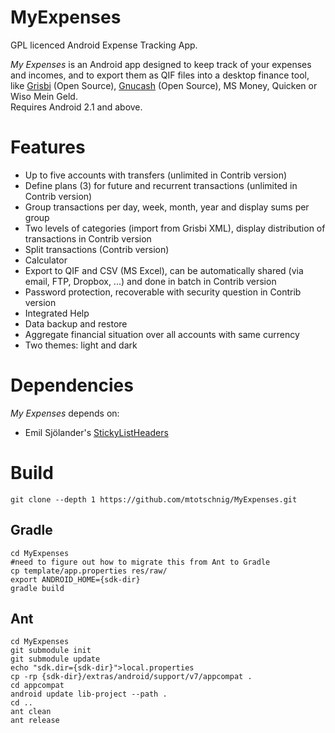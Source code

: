 MyExpenses
==========

GPL licenced Android Expense Tracking App.

*My Expenses* is an Android app designed to keep
  track of your expenses and incomes, and to export them as QIF files into a desktop
  finance tool, like <a href="http://www.grisbi.org">Grisbi</a> (Open Source), <a
  href="http://www.gnucash.org">Gnucash</a> (Open Source), MS Money, Quicken or Wiso Mein Geld.<br />
  Requires Android 2.1 and above.

Features
========
- Up to five accounts with transfers (unlimited in Contrib version)
- Define plans (3) for future and recurrent transactions  (unlimited in Contrib version)
- Group transactions per day, week, month, year and display sums per group
- Two levels of categories (import from Grisbi XML), display distribution of transactions in Contrib version
- Split transactions (Contrib version)
- Calculator
- Export to QIF and CSV (MS Excel), can be automatically shared (via email, FTP, Dropbox, ...) and done in batch in Contrib version
- Password protection, recoverable with security question in Contrib version
- Integrated Help
- Data backup and restore
- Aggregate financial situation over all accounts with same currency
- Two themes: light and dark

Dependencies
=====
*My Expenses* depends on:
- Emil Sjölander's <a href="https://github.com/emilsjolander/StickyListHeaders">StickyListHeaders</a>


Build
=====

```
git clone --depth 1 https://github.com/mtotschnig/MyExpenses.git
```

Gradle
------
```
cd MyExpenses
#need to figure out how to migrate this from Ant to Gradle
cp template/app.properties res/raw/
export ANDROID_HOME={sdk-dir}
gradle build
```

Ant
---
```
cd MyExpenses
git submodule init
git submodule update
echo "sdk.dir={sdk-dir}">local.properties
cp -rp {sdk-dir}/extras/android/support/v7/appcompat .
cd appcompat
android update lib-project --path .
cd ..
ant clean
ant release
```

